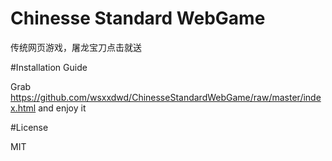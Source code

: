 Chinesse Standard WebGame
=======================

传统网页游戏，屠龙宝刀点击就送

#Installation Guide

Grab https://github.com/wsxxdwd/ChinesseStandardWebGame/raw/master/index.html
and enjoy it

#License

MIT
